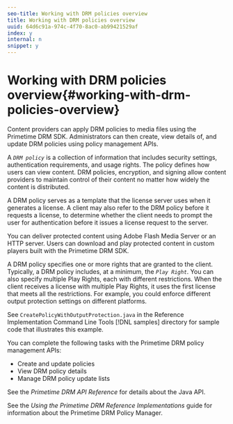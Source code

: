 ```yaml
---
seo-title: Working with DRM policies overview
title: Working with DRM policies overview
uuid: 64d6c91a-974c-4f70-8ac0-ab99421529af
index: y
internal: n
snippet: y
---
```


# Working with DRM policies overview{#working-with-drm-policies-overview}

Content providers can apply DRM policies to media files using the Primetime DRM SDK. Administrators can then create, view details of, and update DRM policies using policy management APIs.

A *`DRM policy`* is a collection of information that includes security settings, authentication requirements, and usage rights. The policy defines how users can view content. DRM policies, encryption, and signing allow content providers to maintain control of their content no matter how widely the content is distributed.

A DRM policy serves as a template that the license server uses when it generates a license. A client may also refer to the DRM policy before it requests a license, to determine whether the client needs to prompt the user for authentication before it issues a license request to the server.

You can deliver protected content using Adobe Flash Media Server or an HTTP server. Users can download and play protected content in custom players built with the Primetime DRM SDK.

A DRM policy specifies one or more rights that are granted to the client. Typically, a DRM policy includes, at a minimum, the *`Play Right`*. You can also specify multiple Play Rights, each with different restrictions. When the client receives a license with multiple Play Rights, it uses the first license that meets all the restrictions. For example, you could enforce different output protection settings on different platforms.

See `CreatePolicyWithOutputProtection.java` in the Reference Implementation Command Line Tools [!DNL samples] directory for sample code that illustrates this example.

You can complete the following tasks with the Primetime DRM policy management APIs:

* Create and update policies 
* View DRM policy details 
* Manage DRM policy update lists

See the *Primetime DRM API Reference* for details about the Java API.

See the *Using the Primetime DRM Reference Implementations* guide for information about the Primetime DRM Policy Manager. 
